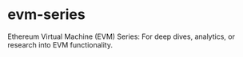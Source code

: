 # evm-series
Ethereum Virtual Machine (EVM) Series: For deep dives, analytics, or research into EVM functionality.
